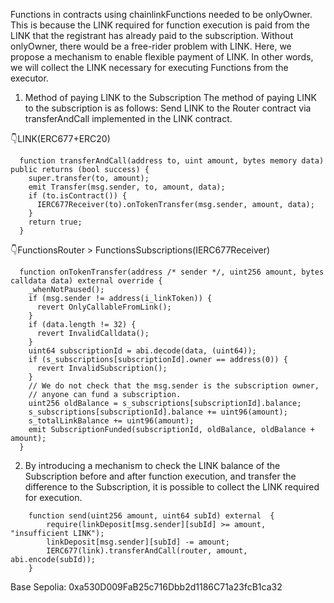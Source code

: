 Functions in contracts using chainlinkFunctions needed to be onlyOwner. This is because the LINK required for function execution is paid from the LINK that the registrant has already paid to the subscription. Without onlyOwner, there would be a free-rider problem with LINK.
Here, we propose a mechanism to enable flexible payment of LINK. In other words, we will collect the LINK necessary for executing Functions from the executor.

1. Method of paying LINK to the Subscription
The method of paying LINK to the subscription is as follows:
Send LINK to the Router contract via transferAndCall implemented in the LINK contract.

👇LINK(ERC677+ERC20)
```solidity
  function transferAndCall(address to, uint amount, bytes memory data) public returns (bool success) {
    super.transfer(to, amount);
    emit Transfer(msg.sender, to, amount, data);
    if (to.isContract()) {
      IERC677Receiver(to).onTokenTransfer(msg.sender, amount, data);
    }
    return true;
  }
```

👇FunctionsRouter > FunctionsSubscriptions(IERC677Receiver)
```solidity
  function onTokenTransfer(address /* sender */, uint256 amount, bytes calldata data) external override {
    _whenNotPaused();
    if (msg.sender != address(i_linkToken)) {
      revert OnlyCallableFromLink();
    }
    if (data.length != 32) {
      revert InvalidCalldata();
    }
    uint64 subscriptionId = abi.decode(data, (uint64));
    if (s_subscriptions[subscriptionId].owner == address(0)) {
      revert InvalidSubscription();
    }
    // We do not check that the msg.sender is the subscription owner,
    // anyone can fund a subscription.
    uint256 oldBalance = s_subscriptions[subscriptionId].balance;
    s_subscriptions[subscriptionId].balance += uint96(amount);
    s_totalLinkBalance += uint96(amount);
    emit SubscriptionFunded(subscriptionId, oldBalance, oldBalance + amount);
  }
```


2. By introducing a mechanism to check the LINK balance of the Subscription before and after function execution, and transfer the difference to the Subscription, it is possible to collect the LINK required for execution.
```solidity
    function send(uint256 amount, uint64 subId) external  {
        require(linkDeposit[msg.sender][subId] >= amount, "insufficient LINK");
        linkDeposit[msg.sender][subId] -= amount;
        IERC677(link).transferAndCall(router, amount, abi.encode(subId));
    }

```

Base Sepolia: 0xa530D009FaB25c716Dbb2d1186C71a23fcB1ca32
